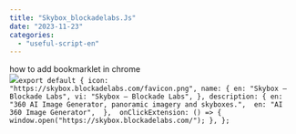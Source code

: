 ```yaml
---
title: "Skybox_blockadelabs.Js"
date: "2023-11-23"
categories: 
  - "useful-script-en"
---
```


how to add bookmarklet in chrome  
![](https://camo.githubusercontent.com/5f21e427a7d3ee887313a4f9b1ab033e6462db47ca299bf3f7e2d81a0ce854bd/68747470733a2f2f696d672e7765626e6f74732e636f6d2f323031392f30342f447261672d616e642d44726f702d4c696e6b732d696e2d4368726f6d652e706e67)`export default { icon: "https://skybox.blockadelabs.com/favicon.png", name: { en: "Skybox – Blockade Labs", vi: "Skybox – Blockade Labs", }, description: { en: "360 AI Image Generator, panoramic imagery and skyboxes.",  en: "AI 360 Image Generator",  },  onClickExtension: () => { window.open("https://skybox.blockadelabs.com/"); }, };`
